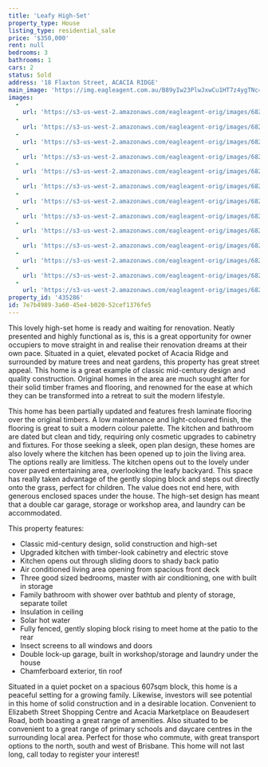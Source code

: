 ```yaml
---
title: 'Leafy High-Set'
property_type: House
listing_type: residential_sale
price: '$350,000'
rent: null
bedrooms: 3
bathrooms: 1
cars: 2
status: Sold
address: '18 Flaxton Street, ACACIA RIDGE'
main_image: 'https://img.eagleagent.com.au/B89yIw23PlwJxwCu1HT7z4ygTNc=/1280x854/smart/https://s3-us-west-2.amazonaws.com/eagleagent-orig/images/6822747/131068654-image-M.jpg'
images:
  -
    url: 'https://s3-us-west-2.amazonaws.com/eagleagent-orig/images/6822759/131068654-image-L.jpg'
  -
    url: 'https://s3-us-west-2.amazonaws.com/eagleagent-orig/images/6822758/131068654-image-K.jpg'
  -
    url: 'https://s3-us-west-2.amazonaws.com/eagleagent-orig/images/6822757/131068654-image-J.jpg'
  -
    url: 'https://s3-us-west-2.amazonaws.com/eagleagent-orig/images/6822756/131068654-image-I.jpg'
  -
    url: 'https://s3-us-west-2.amazonaws.com/eagleagent-orig/images/6822755/131068654-image-H.jpg'
  -
    url: 'https://s3-us-west-2.amazonaws.com/eagleagent-orig/images/6822754/131068654-image-G.jpg'
  -
    url: 'https://s3-us-west-2.amazonaws.com/eagleagent-orig/images/6822753/131068654-image-F.jpg'
  -
    url: 'https://s3-us-west-2.amazonaws.com/eagleagent-orig/images/6822752/131068654-image-E.jpg'
  -
    url: 'https://s3-us-west-2.amazonaws.com/eagleagent-orig/images/6822751/131068654-image-D.jpg'
  -
    url: 'https://s3-us-west-2.amazonaws.com/eagleagent-orig/images/6822750/131068654-image-C.jpg'
  -
    url: 'https://s3-us-west-2.amazonaws.com/eagleagent-orig/images/6822749/131068654-image-B.jpg'
  -
    url: 'https://s3-us-west-2.amazonaws.com/eagleagent-orig/images/6822748/131068654-image-A.jpg'
  -
    url: 'https://s3-us-west-2.amazonaws.com/eagleagent-orig/images/6822747/131068654-image-M.jpg'
property_id: '435286'
id: 7e7b4989-3a60-45e4-b020-52cef1376fe5
---
```

This lovely high-set home is ready and waiting for renovation. Neatly presented and highly functional as is, this is a great opportunity for owner occupiers to move straight in and realise their renovation dreams at their own pace. Situated in a quiet, elevated pocket of Acacia Ridge and surrounded by mature trees and neat gardens, this property has great street appeal. This home is a great example of classic mid-century design and quality construction. Original homes in the area are much sought after for their solid timber frames and flooring, and renowned for the ease at which they can be transformed into a retreat to suit the modern lifestyle.

This home has been partially updated and features fresh laminate flooring over the original timbers. A low maintenance and light-coloured finish, the flooring is great to suit a modern colour palette. The kitchen and bathroom are dated but clean and tidy, requiring only cosmetic upgrades to cabinetry and fixtures. For those seeking a sleek, open plan design, these homes are also lovely where the kitchen has been opened up to join the living area. The options really are limitless. The kitchen opens out to the lovely under cover paved entertaining area, overlooking the leafy backyard. This space has really taken advantage of the gently sloping block and steps out directly onto the grass, perfect for children. The value does not end here, with generous enclosed spaces under the house. The high-set design has meant that a double car garage, storage or workshop area, and laundry can be accommodated.

This property features:

*  Classic mid-century design, solid construction and high-set
*  Upgraded kitchen with timber-look cabinetry and electric stove
*  Kitchen opens out through sliding doors to shady back patio
*  Air conditioned living area opening from spacious front deck
*  Three good sized bedrooms, master with air conditioning, one with built in storage
*  Family bathroom with shower over bathtub and plenty of storage, separate toilet
*  Insulation in ceiling
*  Solar hot water
*  Fully fenced, gently sloping block rising to meet home at the patio to the rear
*  Insect screens to all windows and doors
*  Double lock-up garage, built in workshop/storage and laundry under the house
*  Chamferboard exterior, tin roof

Situated in a quiet pocket on a spacious 607sqm block, this home is a peaceful setting for a growing family. Likewise, investors will see potential in this home of solid construction and in a desirable location. Convenient to Elizabeth Street Shopping Centre and Acacia Marketplace on Beaudesert Road, both boasting a great range of amenities. Also situated to be convenient to a great range of primary schools and daycare centres in the surrounding local area. Perfect for those who commute, with great transport options to the north, south and west of Brisbane. This home will not last long, call today to register your interest!